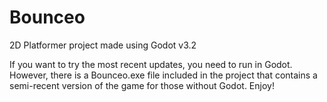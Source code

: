 # Bounceo
2D Platformer project made using Godot v3.2

If you want to try the most recent updates, you need to run in Godot. However, there is a Bounceo.exe file included in the project that contains a semi-recent version of the game for those without Godot.
Enjoy!
